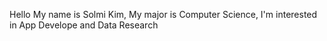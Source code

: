 Hello 
My name is Solmi Kim,
My major is Computer Science,
I'm interested in App Develope and Data Research


